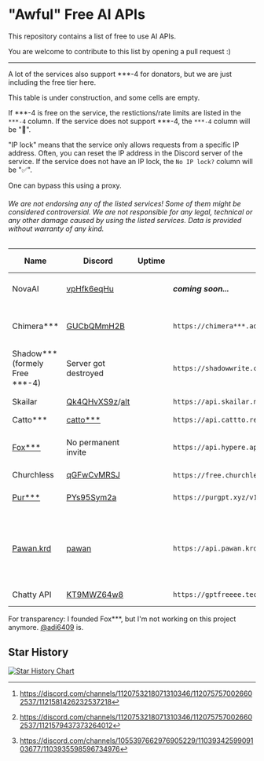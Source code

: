 # "Awful" Free AI APIs

This repository contains a list of free to use AI APIs.


You are welcome to contribute to this list by opening a pull request :)

***

A lot of the services also support ***-4 for donators, but we are just including the free tier here.

This table is under construction, and some cells are empty.

If \*\*\*-4 is free on the service, the restictions/rate limits are listed in the `***-4` column. If the service does not support ***-4, the `***-4` column will be "🚫".

"IP lock" means that the service only allows requests from a specific IP address. Often, you can reset the IP address in the Discord server of the service. If the service does not have an IP lock, the `No IP lock?` column will be "✅".

One can bypass this using a proxy.

###### We are not endorsing any of the listed services! Some of them might be considered controversial. We are not responsible for any legal, technical or any other damage caused by using the listed services. Data is provided without warranty of any kind.

| Name                                               | Discord                                                                                  | Uptime | API Endpoint                                                          | ***-4        | No IP lock? | Rate limits                   | No key required? | Note                                                                  |
| -------------------------------------------------- | ---------------------------------------------------------------------------------------- | ------ | --------------------------------------------------------------------- | ------------ | ----------- | ----------------------------- | ---------------- | --------------------------------------------------------------------- |
| NovaAI                                        | [vpHfk6eqHu](https://discord.gg/vpHfk6eqHu)                                              |        | ***coming soon...***                                                  | ✅           | ✅          |                               | ❌               | NOT RELEASED YET |
| Chimera***                                         | [GUCbQMmH2B](https://discord.gg/GUCbQMmH2B)                                              |        | `https://chimera***.adventblocks.cc/v1`                               | ✅           | ✅          | 40/minute, 40k/day            | ❌               | ***-4 uses poe.com, quite controversial                               |
| Shadow*** (formely Free ***-4)                     | Server got destroyed                                                                     |        | `https://shadowwrite.com/v1`                                          | ✅ 100/3h    | ✅          | \*\*\*-3.5: 500/3h; All: 100/min | ❌               |                                                                       |
| Skailar                                            | [Qk4QHvXS9z](https://discord.com/invite/Qk4QHvXS9z)/[alt](https://discord.gg/CAPKjGmbVZ) |        | `https://api.skailar.net/v1`                                          | ✅ 5/day[^2] | ✅          | 2k/day[^3]                    | ❌               |                                                                       |
| Catto***                                           | [catto***](https://discord.gg/cattogpt)                                                  |        | `https://api.cattto.repl.co/v1`                                       | ✅ 150       | ❌          | 20k                           | ❌               |                                                                       |
| [Fox***](https://github.com/FoxGPT/gpt)            | No permanent invite                                                                      |        | `https://api.hypere.app`                                              | ❌           | ✅          | 30k/day 2k/h 60/min 5/sec     | ❌               | Frequent issues                                                       |
| Churchless                                         | [qGFwCvMRSJ](https://discord.gg/qGFwCvMRSJ)                                              |        | `https://free.churchless.tech/v1`/`https://bypass.churchless.tech/v1` | ❌           | ✅          |                               | ❌               |                                                                       |
| [Pur***](https://purgpt.xyz/#ratelimits)           | [PYs95Sym2a](https://discord.gg/PYs95Sym2a)                                              |        | `https://purgpt.xyz/v1`                                               | ❌           | ✅          | 10/10 secs 2000/day           | ❌               |                                                                       |
| [Pawan.krd](https://github.com/PawanOsman/ChatGPT) | [pawan](https://discord.gg/pawan)                                                        |        | `https://api.pawan.krd/v1`                                            | ❌           | ❌          | 250/day[^1]                   | ❌               | Also offers an `unfiltered` endpoint which costs twice as much tokens |         
| Chatty API                                         | [KT9MWZ64w8]((https://discord.gg/KT9MWZ64w8))                                              |        | `https://gptfreeee.tech` | ✅           | ✅          |                               | ❌               |Not too stable|                                 

[^1]: https://discord.com/channels/1055397662976905229/1103934259909103677/1103935598596734976
[^2]: https://discord.com/channels/1120753218071310346/1120757570026602537/1121581426232537218
[^3]: https://discord.com/channels/1120753218071310346/1120757570026602537/1121579437373264012

For transparency: I founded Fox***, but I'm not working on this project anymore. [@adi6409](https://github.com/adi6409) is.

## Star History

[![Star History Chart](https://api.star-history.com/svg?repos=Luna-OSS/awesome-free-ai-apis&type=Date)](https://star-history.com/#Luna-OSS/awesome-free-ai-apis&Date)
